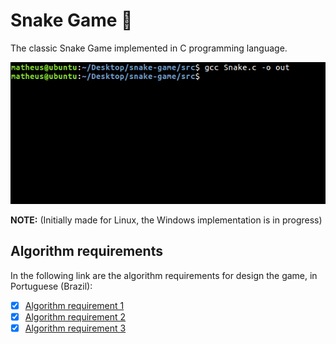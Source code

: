 # Snake Game :snake:
The classic Snake Game implemented in C programming language.

![demo](demo.gif)

**NOTE:** (Initially made for Linux, the Windows implementation is in progress)

## Algorithm requirements
In the following link are the algorithm requirements for design the game, in Portuguese (Brazil):
- [x] [Algorithm requirement 1](https://github.com/matheusguimr/snake-game/blob/master/trabalho_01.pdf)
- [x] [Algorithm requirement 2](https://github.com/matheusguimr/snake-game/blob/master/trabalho_02.pdf)
- [x] [Algorithm requirement 3](https://github.com/matheusguimr/snake-game/blob/master/trabalho_03.pdf)
